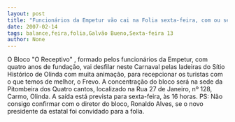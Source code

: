 ```yaml
---
layout: post
title: "Funcionários da Empetur vão cai na Folia sexta-feira, com ou sem Alan Aguiar."
date: 2007-02-14
tags: balance,feira,folia,Galvão Bueno,Sexta-feira 13
author: None
---
```

O Bloco \"O Receptivo\" , formado pelos funcionários da Empetur, com quatro anos de fundação, vai desfilar neste Carnaval pelas ladeiras do Sítio Histórico de Olinda com muita animação, para recepcionar os turistas com o que temos de melhor, o Frevo.
A concentração do bloco será na sede da Pitombeira dos Quatro cantos, localizado na Rua 27 de Janeiro, nº 128, Carmo, Olinda. 
A saída está prevista para sexta-feira, às 16 horas.
PS: Não consigo confirmar com o diretor do bloco, Ronaldo Alves, se o novo presidente da estatal foi convidado para a folia. 